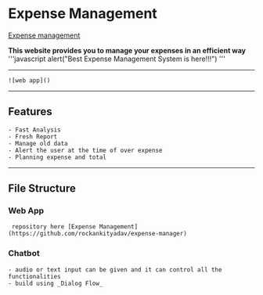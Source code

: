 # Expense Management
[Expense management](localhost/h/)

 **This website provides you to manage your expenses in an efficient way**
 '''javascript
   alert("Best Expense Management System is here!!!")
 '''   
 
---
    ![web app]()

---
## Features
    - Fast Analysis
    - Fresh Report
    - Manage old data
    - Alert the user at the time of over expense
    - Planning expense and total

---

## File Structure
### Web App
     repository here [Expense Management](https://github.com/rockankityadav/expense-manager)
### Chatbot
    - audio or text input can be given and it can control all the functionalities
    - build using _Dialog Flow_
